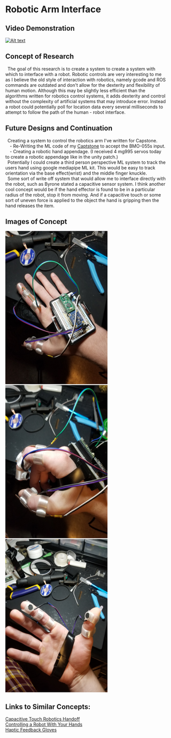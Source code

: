 # Robotic Arm Interface

## Video Demonstration  
[![Alt text](https://img.youtube.com/vi/uAXEY34zO-U/0.jpg)](https://youtu.be/uAXEY34zO-U)

## Concept of Research  
&ensp;The goal of this research is to create a system to create a system with which to interface with a robot. Robotic controls are very interesting to me as I believe the old style of interaction with robotics, namely gcode and ROS commands are outdated and don't allow for the dexterity and flexibility of human motion. Although this may be slightly less efficient than the algorithms written for robotics control systems, it adds dexterity and control without the complexity of artificial systems that may introduce error. Instead a robot could potentially poll for location data every several milliseconds to attempt to follow the path of the human - robot interface.

## Future Designs and Continuation  
&ensp;Creating a system to control the robotics arm I've written for Capstone.  
&ensp;&ensp;- Re-Writing the ML code of my [Captstone](https://github.com/jjliska/capstone) to accept the BMO-055s input.  
&ensp;&ensp;- Creating a robotic hand appendage. (I received 4 mg995 servos today to create a robotic appendage like in the unity patch.)  
&ensp;Potentially I could create a third person perspective ML system to track the users hand using google mediapipe ML kit. This would be easy to track orientation via the base effect(wrist) and the middle finger knuckle.  
&ensp;Some sort of write off system that would allow me to interface directly with the robot, such as Byrone stated a capacitive sensor system. I think another cool concept would be if the hand effector is found to be in a particular radius of the robot, stop it from moving. And if a capacitive touch or some sort of uneven force is applied to the object the hand is gripping then the hand releases the item. 


## Images of Concept  
<img src="https://github.com/jjliska/AME494_Final/blob/main/Media/20210425_111855.jpg" width="320" height="480">
<img src="https://github.com/jjliska/AME494_Final/blob/main/Media/20210425_111903.jpg" width="320" height="480">
<img src="https://github.com/jjliska/AME494_Final/blob/main/Media/20210425_111917.jpg" width="320" height="480">

## Links to Similar Concepts:  
[Capacitive Touch Robotics Handoff](https://www.researchgate.net/profile/Hosam-Alagi/publication/350400727_Grasp_Detection_for_Robot_to_Human_Handovers_Using_Capacitive_Sensors/links/605db4f3a6fdccbfea08d4d2/Grasp-Detection-for-Robot-to-Human-Handovers-Using-Capacitive-Sensors.pdf)  
[Controlling a Robot With Your Hands](https://www.youtube.com/watch?v=uEd2B7fS8Eg)  
[Haptic Feedback Gloves](https://www.youtube.com/watch?v=nmP8iGaPbeI)  

